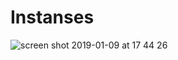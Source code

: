 # Instanses

![screen shot 2019-01-09 at 17 44 26](https://user-images.githubusercontent.com/45836705/51077355-60089e00-166b-11e9-9ff7-dab9ae5f2790.png)

